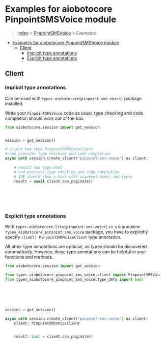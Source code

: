 <a id="examples-for-aiobotocore-pinpointsmsvoice-module"></a>

# Examples for aiobotocore PinpointSMSVoice module

> [Index](../README.md) > [PinpointSMSVoice](./README.md) > Examples

- [Examples for aiobotocore PinpointSMSVoice module](#examples-for-aiobotocore-pinpointsmsvoice-module)
  - [Client](#client)
    - [Implicit type annotations](#implicit-type-annotations)
    - [Explicit type annotations](#explicit-type-annotations)

<a id="client"></a>

## Client

<a id="implicit-type-annotations"></a>

### Implicit type annotations

Can be used with `types-aiobotocore[pinpoint-sms-voice]` package installed.

Write your `PinpointSMSVoice` code as usual, type checking and code completion
should work out of the box.

```python
from aiobotocore.session import get_session


session = get_session()

# client has type PinpointSMSVoiceClient
# and provides type checking and code completion
async with session.create_client("pinpoint-sms-voice") as client:
    
    # result has type bool
    # and provides type checking and code completion
    # IDE should show a hint with argument names and types
    result = await client.can_paginate()
    

    

    
```

<a id="explicit-type-annotations"></a>

### Explicit type annotations

With `types-aiobotocore-lite[pinpoint-sms-voice]` or a standalone
`types_aiobotocore_pinpoint_sms_voice` package, you have to explicitly specify
`client: PinpointSMSVoiceClient` type annotation.

All other type annotations are optional, as types should be discovered
automatically. However, these type annotations can be helpful in your functions
and methods.

```python
from aiobotocore.session import get_session

from types_aiobotocore_pinpoint_sms_voice.client import PinpointSMSVoiceClient
from types_aiobotocore_pinpoint_sms_voice.type_defs import bool






session = get_session()

async with session.create_client("pinpoint-sms-voice") as client:
    client: PinpointSMSVoiceClient

    
    result: bool = client.can_paginate()
    

    

    
```
